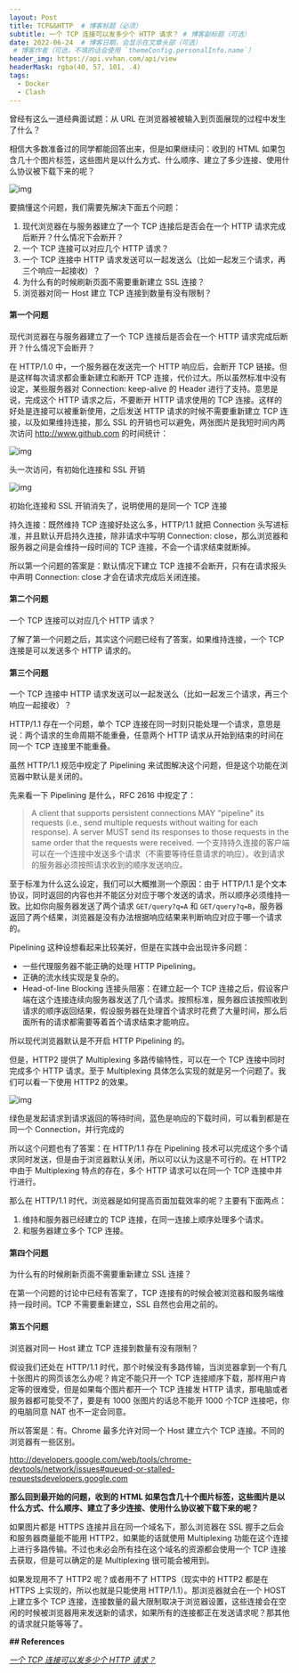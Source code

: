 ```yaml
---
layout: Post
title: TCP&&HTTP  # 博客标题（必须）
subtitle: 一个 TCP 连接可以发多少个 HTTP 请求？ # 博客副标题（可选）
date: 2022-06-24  # 博客日期，会显示在文章头部（可选）
 # 博客作者（可选，不填的话会使用 `themeConfig.personalInfo.name`）
header_img: https://api.vvhan.com/api/view
headerMask: rgba(40, 57, 101, .4)
tags:
  - Docker
  - Clash
---
```

曾经有这么一道经典面试题：从 URL 在浏览器被被输入到页面展现的过程中发生了什么？

相信大多数准备过的同学都能回答出来，但是如果继续问：收到的 HTML 如果包含几十个图片标签，这些图片是以什么方式、什么顺序、建立了多少连接、使用什么协议被下载下来的呢？

![img](http://mmbiz.qpic.cn/mmbiz_jpg/8Jeic82Or04kzuVt4sxB6wvha4kH2RxbuEkFUJNWSPlJPc4xXX6N1csqbCSRjTwgBQ6r5RH3GpSsDolia8VdG0zw/640?mprfK=http%3A%2F%2Fmp.weixin.qq.com%2F)

要搞懂这个问题，我们需要先解决下面五个问题：

1. 现代浏览器在与服务器建立了一个 TCP 连接后是否会在一个 HTTP 请求完成后断开？什么情况下会断开？
2. 一个 TCP 连接可以对应几个 HTTP 请求？
3. 一个 TCP 连接中 HTTP 请求发送可以一起发送么（比如一起发三个请求，再三个响应一起接收）？
4. 为什么有的时候刷新页面不需要重新建立 SSL 连接？
5. 浏览器对同一 Host 建立 TCP 连接到数量有没有限制？

#### 第一个问题

现代浏览器在与服务器建立了一个 TCP 连接后是否会在一个 HTTP 请求完成后断开？什么情况下会断开？

在 HTTP/1.0 中，一个服务器在发送完一个 HTTP 响应后，会断开 TCP 链接。但是这样每次请求都会重新建立和断开 TCP 连接，代价过大。所以虽然标准中没有设定，某些服务器对 Connection: keep-alive 的 Header 进行了支持。意思是说，完成这个 HTTP 请求之后，不要断开 HTTP 请求使用的 TCP 连接。这样的好处是连接可以被重新使用，之后发送 HTTP 请求的时候不需要重新建立 TCP 连接，以及如果维持连接，那么 SSL 的开销也可以避免，两张图片是我短时间内两次访问 http://www.github.com 的时间统计：

![img](http://mmbiz.qpic.cn/mmbiz_jpg/8Jeic82Or04kzuVt4sxB6wvha4kH2RxbumuzNH3ic3aBDwCBiaeb91hI1XPNnCPPnkbvOjr50IjJib51LX3s900shw/640?mprfK=http%3A%2F%2Fmp.weixin.qq.com%2F)

头一次访问，有初始化连接和 SSL 开销

![img](http://mmbiz.qpic.cn/mmbiz_jpg/8Jeic82Or04kzuVt4sxB6wvha4kH2Rxbu9n33RJTvpH4hw8rqMKuqIF1NhFDgk1VEJLMORr4NJ5nQ2O1MwP3Beg/640?mprfK=http%3A%2F%2Fmp.weixin.qq.com%2F)

初始化连接和 SSL 开销消失了，说明使用的是同一个 TCP 连接

持久连接：既然维持 TCP 连接好处这么多，HTTP/1.1 就把 Connection 头写进标准，并且默认开启持久连接，除非请求中写明 Connection: close，那么浏览器和服务器之间是会维持一段时间的 TCP 连接，不会一个请求结束就断掉。

所以第一个问题的答案是：默认情况下建立 TCP 连接不会断开，只有在请求报头中声明 Connection: close 才会在请求完成后关闭连接。

#### **第二个问题**

一个 TCP 连接可以对应几个 HTTP 请求？

了解了第一个问题之后，其实这个问题已经有了答案，如果维持连接，一个 TCP 连接是可以发送多个 HTTP 请求的。

#### **第三个问题**

一个 TCP 连接中 HTTP 请求发送可以一起发送么（比如一起发三个请求，再三个响应一起接收）？

HTTP/1.1 存在一个问题，单个 TCP 连接在同一时刻只能处理一个请求，意思是说：两个请求的生命周期不能重叠，任意两个 HTTP 请求从开始到结束的时间在同一个 TCP 连接里不能重叠。

虽然 HTTP/1.1 规范中规定了 Pipelining 来试图解决这个问题，但是这个功能在浏览器中默认是关闭的。

先来看一下 Pipelining 是什么，RFC 2616 中规定了：

> A client that supports persistent connections MAY "pipeline" its requests (i.e., send multiple requests without waiting for each response). A server MUST send its responses to those requests in the same order that the requests were received. 一个支持持久连接的客户端可以在一个连接中发送多个请求（不需要等待任意请求的响应）。收到请求的服务器必须按照请求收到的顺序发送响应。

至于标准为什么这么设定，我们可以大概推测一个原因：由于 HTTP/1.1 是个文本协议，同时返回的内容也并不能区分对应于哪个发送的请求，所以顺序必须维持一致。比如你向服务器发送了两个请求 `GET/query?q=A` 和 `GET/query?q=B`，服务器返回了两个结果，浏览器是没有办法根据响应结果来判断响应对应于哪一个请求的。

Pipelining 这种设想看起来比较美好，但是在实践中会出现许多问题：

- 一些代理服务器不能正确的处理 HTTP Pipelining。
- 正确的流水线实现是复杂的。
- Head-of-line Blocking 连接头阻塞：在建立起一个 TCP 连接之后，假设客户端在这个连接连续向服务器发送了几个请求。按照标准，服务器应该按照收到请求的顺序返回结果，假设服务器在处理首个请求时花费了大量时间，那么后面所有的请求都需要等着首个请求结束才能响应。

所以现代浏览器默认是不开启 HTTP Pipelining 的。

但是，HTTP2 提供了 Multiplexing 多路传输特性，可以在一个 TCP 连接中同时完成多个 HTTP 请求。至于 Multiplexing 具体怎么实现的就是另一个问题了。我们可以看一下使用 HTTP2 的效果。

![img](http://mmbiz.qpic.cn/mmbiz_jpg/8Jeic82Or04kzuVt4sxB6wvha4kH2RxbuerYia3tGhhUFeicSxWLnRWwgQ5JoDdBFCiapjUCe9Uk2rUibzTSf0VSeKQ/640?mprfK=http%3A%2F%2Fmp.weixin.qq.com%2F)

绿色是发起请求到请求返回的等待时间，蓝色是响应的下载时间，可以看到都是在同一个 Connection，并行完成的

所以这个问题也有了答案：在 HTTP/1.1 存在 Pipelining 技术可以完成这个多个请求同时发送，但是由于浏览器默认关闭，所以可以认为这是不可行的。在 HTTP2 中由于 Multiplexing 特点的存在，多个 HTTP 请求可以在同一个 TCP 连接中并行进行。

那么在 HTTP/1.1 时代，浏览器是如何提高页面加载效率的呢？主要有下面两点：

1. 维持和服务器已经建立的 TCP 连接，在同一连接上顺序处理多个请求。
2. 和服务器建立多个 TCP 连接。

#### **第四个问题**

为什么有的时候刷新页面不需要重新建立 SSL 连接？

在第一个问题的讨论中已经有答案了，TCP 连接有的时候会被浏览器和服务端维持一段时间。TCP 不需要重新建立，SSL 自然也会用之前的。

#### **第五个问题**

浏览器对同一 Host 建立 TCP 连接到数量有没有限制？

假设我们还处在 HTTP/1.1 时代，那个时候没有多路传输，当浏览器拿到一个有几十张图片的网页该怎么办呢？肯定不能只开一个 TCP 连接顺序下载，那样用户肯定等的很难受，但是如果每个图片都开一个 TCP 连接发 HTTP 请求，那电脑或者服务器都可能受不了，要是有 1000 张图片的话总不能开 1000 个TCP 连接吧，你的电脑同意 NAT 也不一定会同意。

所以答案是：有。Chrome 最多允许对同一个 Host 建立六个 TCP 连接。不同的浏览器有一些区别。

http://developers.google.com/web/tools/chrome-devtools/network/issues#queued-or-stalled-requestsdevelopers.google.com

**那么回到最开始的问题，收到的 HTML 如果包含几十个图片标签，这些图片是以什么方式、什么顺序、建立了多少连接、使用什么协议被下载下来的呢？**

如果图片都是 HTTPS 连接并且在同一个域名下，那么浏览器在 SSL 握手之后会和服务器商量能不能用 HTTP2，如果能的话就使用 Multiplexing 功能在这个连接上进行多路传输。不过也未必会所有挂在这个域名的资源都会使用一个 TCP 连接去获取，但是可以确定的是 Multiplexing 很可能会被用到。

如果发现用不了 HTTP2 呢？或者用不了 HTTPS（现实中的 HTTP2 都是在 HTTPS 上实现的，所以也就是只能使用 HTTP/1.1）。那浏览器就会在一个 HOST 上建立多个 TCP 连接，连接数量的最大限制取决于浏览器设置，这些连接会在空闲的时候被浏览器用来发送新的请求，如果所有的连接都正在发送请求呢？那其他的请求就只能等等了。



**## References**

[_一个 TCP 连接可以发多少个 HTTP 请求？_](https://maimai.cn/article/detail?fid=1704463211&efid=blCqCH3eTRn6eYliuCLtGg&share_channel=2&webid=eyJ0eXAiOiJKV1QiLCJhbGciOiJIUzI1NiJ9.eyJ1IjoyMzc0MTgyMzksImZpZCI6MTcwNDQ2MzIxMX0.irtp1lXSbhHvkpddq2VtN56hKd1PJ5hBhI5x9j5cc6g&use_rn=1)



